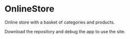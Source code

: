 # OnlineStore

Online store with a basket of categories and products.

Download the repository and debug the app to use the site.
